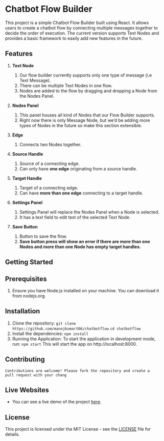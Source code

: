 # Chatbot Flow Builder

This project is a simple Chatbot Flow Builder built using React. It allows users to create a chatbot flow by connecting multiple messages together to decide the order of execution. The current version supports Text Nodes and provides a basic framework to easily add new features in the future.


## Features

1. **Text Node**
    1. Our flow builder currently supports only one type of message (i.e Text Message).
    2. There can be multiple Text Nodes in one flow.
    3. Nodes are added to the flow by dragging and dropping a Node from the Nodes Panel.

2. **Nodes Panel**
    1. This panel houses all kind of Nodes that our Flow Builder supports.
    2. Right now there is only Message Node, but we’d be adding more types of Nodes in the future so make this section extensible.

3. **Edge**
    1. Connects two Nodes together.

4. **Source Handle**
    1. Source of a connecting edge.
    2. Can only have **one edge** originating from a source handle.

5. **Target Handle**
    1. Target of a connecting edge.
    2. Can have **more than one edge** connecting to a target handle.

6. **Settings Panel**
    1. Settings Panel will replace the Nodes Panel when a Node is selected.
    2. It has a text field to edit text of the selected Text Node.

7. **Save Button**
    1. Button to save the flow.
    2. **Save button press will show an error if there are more than one Nodes and more than one Node has empty target handles.**

## Getting Started

## Prerequisites

1. Ensure you have Node.js installed on your machine. You can download it from nodejs.org.

## Installation

1. Clone the repository:
    `git clone https://github.com/manojkumart06/chatbotflow`
    `cd chatbotflow`
2. Install the dependencies:
    `npm install`
3. Running the Application:
   To start the application in development mode, run:
   `npm start`
   This will start the app on http://localhost:8000.

## Contributing
    Contributions are welcome! Please fork the repository and create a pull request with your chang

## Live Websites

- You can see a live demo of the project [here](https://chatbotflow-ten.vercel.app/).

## License

This project is licensed under the MIT License - see the [LICENSE](LICENSE) file for details.

